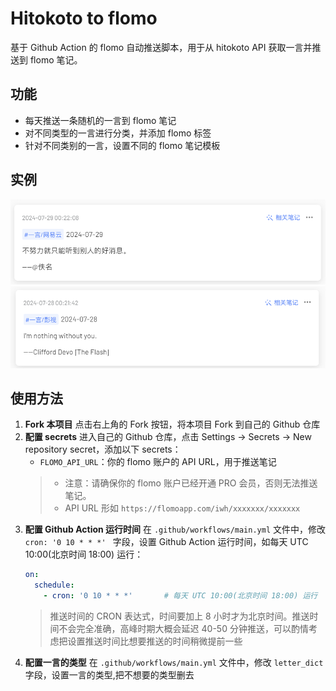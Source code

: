 # Hitokoto to flomo 

基于 Github Action 的 flomo 自动推送脚本，用于从 hitokoto API 获取一言并推送到 flomo 笔记。

## 功能

- 每天推送一条随机的一言到 flomo 笔记
- 对不同类型的一言进行分类，并添加 flomo 标签
- 针对不同类别的一言，设置不同的 flomo 笔记模板

## 实例

![alt text](image-1.png)
![alt text](image-2.png)

## 使用方法

1. **Fork 本项目**
   点击右上角的 Fork 按钮，将本项目 Fork 到自己的 Github 仓库
2. **配置 secrets**
   进入自己的 Github 仓库，点击 Settings -> Secrets -> New repository secret，添加以下 secrets：
   - `FLOMO_API_URL`：你的 flomo 账户的 API URL，用于推送笔记
   > - 注意：请确保你的 flomo 账户已经开通 PRO 会员，否则无法推送笔记。
   > - API URL 形如 `https://flomoapp.com/iwh/xxxxxxx/xxxxxxx`
3. **配置 Github Action 运行时间**
   在 `.github/workflows/main.yml` 文件中，修改 `cron: '0 10 * * *' ` 字段，设置 Github Action 运行时间，如每天 UTC 10:00(北京时间 18:00) 运行：
   ```yaml
   on:
     schedule:
       - cron: '0 10 * * *'       # 每天 UTC 10:00(北京时间 18:00) 运行
   ```
   > 推送时间的 CRON 表达式，时间要加上 8 小时才为北京时间。推送时间不会完全准确，高峰时期大概会延迟 40-50 分钟推送，可以酌情考虑把设置推送时间比想要推送的时间稍微提前一些
4. **配置一言的类型**
   在 `.github/workflows/main.yml` 文件中，修改 `letter_dict` 字段，设置一言的类型,把不想要的类型删去
